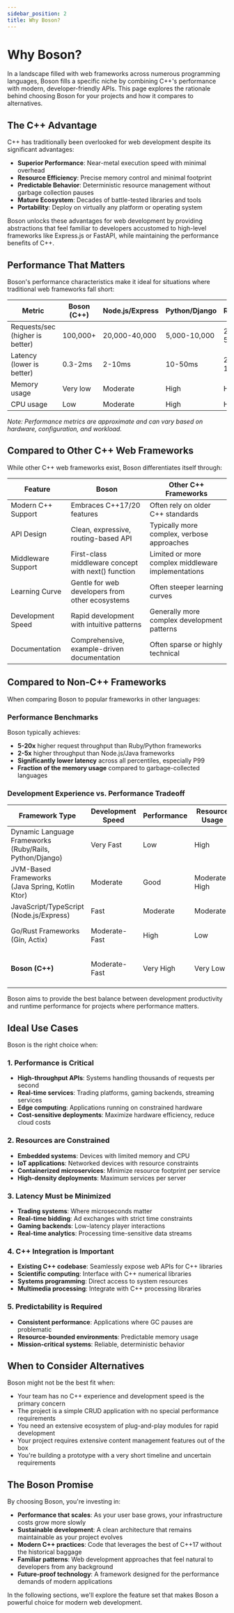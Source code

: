 ```yaml
---
sidebar_position: 2
title: Why Boson?
---
```


# Why Boson?

In a landscape filled with web frameworks across numerous programming languages, Boson fills a specific niche by combining C++'s performance with modern, developer-friendly APIs. This page explores the rationale behind choosing Boson for your projects and how it compares to alternatives.

## The C++ Advantage

C++ has traditionally been overlooked for web development despite its significant advantages:

- **Superior Performance**: Near-metal execution speed with minimal overhead
- **Resource Efficiency**: Precise memory control and minimal footprint
- **Predictable Behavior**: Deterministic resource management without garbage collection pauses
- **Mature Ecosystem**: Decades of battle-tested libraries and tools
- **Portability**: Deploy on virtually any platform or operating system

Boson unlocks these advantages for web development by providing abstractions that feel familiar to developers accustomed to high-level frameworks like Express.js or FastAPI, while maintaining the performance benefits of C++.

## Performance That Matters

Boson's performance characteristics make it ideal for situations where traditional web frameworks fall short:

| Metric | Boson (C++) | Node.js/Express | Python/Django | Ruby/Rails |
|--------|-------------|-----------------|---------------|------------|
| Requests/sec (higher is better) | 100,000+ | 20,000-40,000 | 5,000-10,000 | 2,000-5,000 |
| Latency (lower is better) | 0.3-2ms | 2-10ms | 10-50ms | 20-100ms |
| Memory usage | Very low | Moderate | High | High |
| CPU usage | Low | Moderate | High | High |

*Note: Performance metrics are approximate and can vary based on hardware, configuration, and workload.*

## Compared to Other C++ Web Frameworks

While other C++ web frameworks exist, Boson differentiates itself through:

| Feature | Boson | Other C++ Frameworks |
|---------|-------|----------------------|
| Modern C++ Support | Embraces C++17/20 features | Often rely on older C++ standards |
| API Design | Clean, expressive, routing-based API | Typically more complex, verbose approaches |
| Middleware Support | First-class middleware concept with next() function | Limited or more complex middleware implementations |
| Learning Curve | Gentle for web developers from other ecosystems | Often steeper learning curves |
| Development Speed | Rapid development with intuitive patterns | Generally more complex development patterns |
| Documentation | Comprehensive, example-driven documentation | Often sparse or highly technical |

## Compared to Non-C++ Frameworks

When comparing Boson to popular frameworks in other languages:

### Performance Benchmarks

Boson typically achieves:
- **5-20x** higher request throughput than Ruby/Python frameworks
- **2-5x** higher throughput than Node.js/Java frameworks
- **Significantly lower latency** across all percentiles, especially P99
- **Fraction of the memory usage** compared to garbage-collected languages

### Development Experience vs. Performance Tradeoff

| Framework Type | Development Speed | Performance | Resource Usage | Suited For |
|----------------|-------------------|-------------|----------------|------------|
| Dynamic Language Frameworks<br />(Ruby/Rails, Python/Django) | Very Fast | Low | High | Rapid prototyping, content sites |
| JVM-Based Frameworks<br />(Java Spring, Kotlin Ktor) | Moderate | Good | Moderate-High | Enterprise applications |
| JavaScript/TypeScript<br />(Node.js/Express) | Fast | Moderate | Moderate | API servers, microservices |
| Go/Rust Frameworks<br />(Gin, Actix) | Moderate-Fast | High | Low | Performance-sensitive services |
| **Boson (C++)** | Moderate-Fast | Very High | Very Low | High-performance, low-latency services |


Boson aims to provide the best balance between development productivity and runtime performance for projects where performance matters.

## Ideal Use Cases

Boson is the right choice when:

### 1. Performance is Critical

- **High-throughput APIs**: Systems handling thousands of requests per second
- **Real-time services**: Trading platforms, gaming backends, streaming services
- **Edge computing**: Applications running on constrained hardware
- **Cost-sensitive deployments**: Maximize hardware efficiency, reduce cloud costs

### 2. Resources are Constrained

- **Embedded systems**: Devices with limited memory and CPU
- **IoT applications**: Networked devices with resource constraints
- **Containerized microservices**: Minimize resource footprint per service
- **High-density deployments**: Maximum services per server

### 3. Latency Must be Minimized

- **Trading systems**: Where microseconds matter
- **Real-time bidding**: Ad exchanges with strict time constraints
- **Gaming backends**: Low-latency player interactions
- **Real-time analytics**: Processing time-sensitive data streams

### 4. C++ Integration is Important

- **Existing C++ codebase**: Seamlessly expose web APIs for C++ libraries
- **Scientific computing**: Interface with C++ numerical libraries
- **Systems programming**: Direct access to system resources
- **Multimedia processing**: Integrate with C++ processing libraries

### 5. Predictability is Required

- **Consistent performance**: Applications where GC pauses are problematic
- **Resource-bounded environments**: Predictable memory usage
- **Mission-critical systems**: Reliable, deterministic behavior

## When to Consider Alternatives

Boson might not be the best fit when:

- Your team has no C++ experience and development speed is the primary concern
- The project is a simple CRUD application with no special performance requirements
- You need an extensive ecosystem of plug-and-play modules for rapid development
- Your project requires extensive content management features out of the box
- You're building a prototype with a very short timeline and uncertain requirements

## The Boson Promise

By choosing Boson, you're investing in:

- **Performance that scales**: As your user base grows, your infrastructure costs grow more slowly
- **Sustainable development**: A clean architecture that remains maintainable as your project evolves
- **Modern C++ practices**: Code that leverages the best of C++17 without the historical baggage
- **Familiar patterns**: Web development approaches that feel natural to developers from any background
- **Future-proof technology**: A framework designed for the performance demands of modern applications

In the following sections, we'll explore the feature set that makes Boson a powerful choice for modern web development.